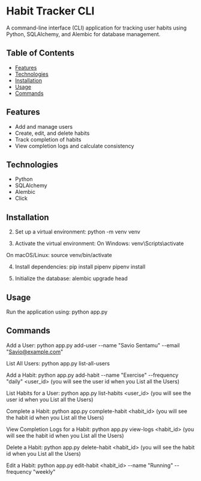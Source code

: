 # Habit Tracker CLI

A command-line interface (CLI) application for tracking user habits using Python, SQLAlchemy, and Alembic for database management.

## Table of Contents

- [Features](#features)
- [Technologies](#technologies)
- [Installation](#installation)
- [Usage](#usage)
- [Commands](#commands)

## Features

- Add and manage users
- Create, edit, and delete habits
- Track completion of habits
- View completion logs and calculate consistency

## Technologies

- Python
- SQLAlchemy
- Alembic
- Click

## Installation

2. Set up a virtual environment:
 python -m venv venv

3. Activate the virtual environment:
 On Windows:
 venv\Scripts\activate

 On macOS/Linux:
 source venv/bin/activate

4. Install dependencies:
 pip install pipenv
 pipenv install

5. Initialize the database:
 alembic upgrade head

## Usage
Run the application using:
 python app.py

## Commands
Add a User:
 python app.py add-user --name "Savio Sentamu" --email "Savio@example.com"

List All Users:
 python app.py list-all-users

Add a Habit:
 python app.py add-habit --name "Exercise" --frequency "daily" <user_id> (you will see the user id when you List all the Users)

List Habits for a User:
 python app.py list-habits <user_id> (you will see the user id when you List all the Users)

Complete a Habit:
 python app.py complete-habit <habit_id> (you will see the habit id when you List all the Users)

View Completion Logs for a Habit:
 python app.py view-logs <habit_id> (you will see the habit id when you List all the Users)

Delete a Habit:
 python app.py delete-habit <habit_id> (you will see the habit id when you List all the Users)

Edit a Habit:
 python app.py edit-habit <habit_id> --name "Running" --frequency "weekly"







